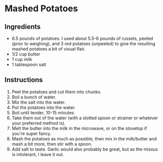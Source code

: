 # Mashed Potatoes

## Ingredients
* 6.5 pounds of potatoes. I used about 5.5-6 pounds of russets, peeled (prior to weighing), and 3 red potatoes (unpeeled) to give the resulting mashed potatoes a bit of visual flair.
* 1/2 cup butter
* 1 cup milk
* 1 tablespoon salt

## Instructions
1. Peel the potatoes and cut them into chunks.
2. Boil a bunch of water.
3. Mix the salt into the water.
4. Put the potatoes into the water.
5. Boil until tender, 10-15 minutes.
6. Take them out of the water (with a slotted spoon or strainer or whatever your preferred method is).
7. Melt the butter into the milk in the microwave, or on the stovetop if you're super fancy.
8. Mash the potatoes as much as possible, then mix in the milk/butter and mash a bit more, then stir with a spoon.
9. Add salt to taste. Garlic would also probably be great, but as the missus is intolerant, I leave it out.
